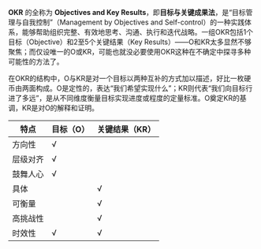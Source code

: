 **OKR** 的全称为 **Objectives and Key Results**，即**目标与关键成果法**，是“目标管理与自我控制”（Management by Objectives and Self-control）的一种实践体系，能够帮助组织完整、有效地思考、沟通、执行和迭代战略。一组OKR包括1个目标（Objective）和2至5个关键结果（Key Results）——O和KR太多显然不够聚焦；而仅设唯一的O或KR，可能也就没必要使用OKR这种在不确定中探寻多种可能性的方法了。

在OKR的结构中，O与KR是对一个目标以两种互补的方式加以描述，好比一枚硬币由两面构成。O是定性的，表达“我们希望实现什么”；KR则代表“我们向目标行进了多远”，是从不同维度衡量目标实现进度或程度的定量标准。O奠定KR的基调，KR是对O的解释和证明。

特点 | 目标（O）| 关键结果（KR）
-|-|-
方向性 | √ |
层级对齐 | √ | 
鼓舞人心 | √ |
具体 | | √
可衡量 | | √
高挑战性 | | √ 
时效性 | √ | √